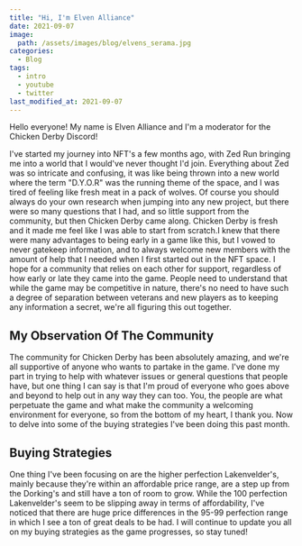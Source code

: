 ```yaml
---
title: "Hi, I'm Elven Alliance"
date: 2021-09-07
image:   
  path: /assets/images/blog/elvens_serama.jpg
categories:
  - Blog
tags:
  - intro
  - youtube
  - twitter
last_modified_at: 2021-09-07
---
```


Hello everyone! My name is Elven Alliance and I'm a moderator for the Chicken Derby Discord!

<!--more-->

I've started my journey into NFT's a few months ago, with Zed Run bringing me into a world that I would've never thought I'd join. Everything about Zed was so intricate and confusing, it was like being thrown into a new world where the term "D.Y.O.R" was the running theme of the space, and I was tired of feeling like fresh meat in a pack of wolves. Of course you should always do your own research when jumping into any new project, but there were so many questions that I had, and so little support from the community, but then Chicken Derby came along. Chicken Derby is fresh and it made me feel like I was able to start from scratch.I knew that there were many advantages to being early in a game like this, but I vowed to never gatekeep information, and to always welcome new members with the amount of help that I needed when I first started out in the NFT space. I hope for a community that relies on each other for support, regardless of how early or late they came into the game. People need to understand that while the game may be competitive in nature, there's no need to have such a degree of separation between veterans and new players as to keeping any information a secret, we're all figuring this out together.

## My Observation Of The Community

The community for Chicken Derby has been absolutely amazing, and we're all supportive of anyone who wants to partake in the game. I've done my part in trying to help with whatever issues or general questions that people have, but one thing I can say is that I'm proud of everyone who goes above and beyond to help out in any way they can too. You, the people are what perpetuate the game and what make the community a welcoming environment for everyone, so from the bottom of my heart, I thank you. Now to delve into some of the buying strategies I've been doing this past month.

## Buying Strategies

One thing I've been focusing on are the higher perfection Lakenvelder's, mainly because they're within an affordable price range, are a step up from the Dorking's and still have a ton of room to grow. While the 100 perfection Lakenvelder's seem to be slipping away in terms of affordability, I've noticed that there are huge price differences in the 95-99 perfection range in which I see a ton of great deals to be had. I will continue to update you all on my buying strategies as the game progresses, so stay tuned!
